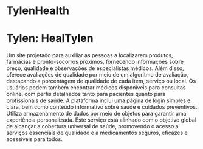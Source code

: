 # TylenHealth

# Tylen: HealTylen
Um site projetado para auxiliar as pessoas a localizarem produtos, farmácias e pronto-socorros próximos, fornecendo informações sobre preço, qualidade e observações de especialistas médicos. Além disso, oferece avaliações de qualidade por meio de um algoritmo de avaliação, destacando a porcentagem de qualidade de cada item, serviço ou local. Os usuários podem também encontrar médicos disponíveis para consultas online, com perfis detalhados tanto para pacientes quanto para profissionais de saúde. A plataforma inclui uma página de login simples e clara, bem como conteúdo informativo sobre saúde e cuidados preventivos. Utiliza armazenamento de dados por meio de objetos para garantir uma experiência personalizada. Este serviço está alinhado com o objetivo global de alcançar a cobertura universal de saúde, promovendo o acesso a serviços essenciais de qualidade e a medicamentos seguros, eficazes e acessíveis para todos.
